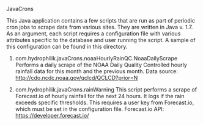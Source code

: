 JavaCrons

This Java application contains a few scripts that are run as part of periodic cron jobs to scrape data from various sites.  They are
written in Java v. 1.7.  As an argument, each script requires a configuration file with various attributes specific to the database and
user running the script.  A sample of this configuration can be found in this directory.

1. com.hydrophilik.javaCrons.noaaHourlyRainQC.NoaaDailyScrape
Performs a daily scrape of the NOAA Daily Quality Controlled hourly rainfall data for this month and the previous month.
Data source: http://cdo.ncdc.noaa.gov/qclcd/QCLCD?prior=N

2. com.hydrophilik.javaCrons.rainWarning
This script performs a scrape of Forecast.io of hourly rainfall for the next 24 hours.  It logs if the rain exceeds specific thresholds.
This requires a user key from Forecast.io, which must be set in the configuration file.
Forecast.io API: https://developer.forecast.io/